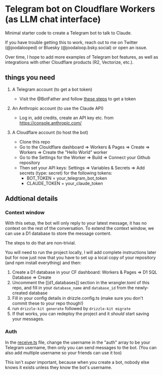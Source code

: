 # Telegram bot on Cloudflare Workers (as LLM chat interface)

Minimal starter code to create a Telegram bot to talk to Claude. 

If you have trouble getting this to work, reach out to me on Twitter (@joodalooped) or Bluesky (@joodaloop.bsky.social) or open an issue.

Over time, I hope to add more examples of Telegram bot features, as well as integrations with other Cloudflare products (R2, Vectorize, etc.).



## things you need

1. A Telegram account (to get a bot token)
	- Visit the @BotFather and follow [these steps](https://core.telegram.org/bots/tutorial) to get a token

2. An Anthropic account (to use the Claude API)
	- Log in, add credits, create an API key etc. from https://console.anthropic.com/

3. A Cloudflare account (to host the bot)
	- Clone this repo
	- Go to the Clouldflare dashboard => Workers & Pages => Create => Workers => Create the "Hello World" worker
	- Go to the Settings for the Worker => Build => Connect your Github repository
	- Then set your API keys: Settings => Variables & Secrets => Add secrets (type: secret) for the following tokens:
		- BOT_TOKEN = your_telegram_bot_token
		- CLAUDE_TOKEN = your_claude_token



## Addtional details

### Context window

With this setup, the bot will only reply to your latest message, it has no context on the rest of the conversation. To extend the context window, we can use a D1 database to store the message content. 

The steps to do that are non-trivial.

You will need to run the project locally, I will add complete instructions later but for now just now that you have to set up a local copy of your repository (and npm install everything) and then:
1. Create a D1 database in your CF dashboard: Workers & Pages => D1 SQL Database => Create
2. Uncomment the [[d1_databases]] section in the wrangler.toml of this repo, and fill in your `database_name` and `database_id` from the newly-created database
3. Fill in your config details in drizzle.config.ts (make sure you don't commit these to your repo though!)
4. run `drizzle-kit generate` followed by `drizzle-kit migrate`
5. If that works, you can redeploy the project and it *should* start saving your messages.

### Auth

In the [receive.ts](/src/receive.ts) file, change the username in the "auth" array to be your Telegram username, then only you can send messages to the bot. (You can also add multiple username so your friends can use it too)

This isn't *super* important, because when you create a bot, nobody else knows it exists unless they know the bot's username.